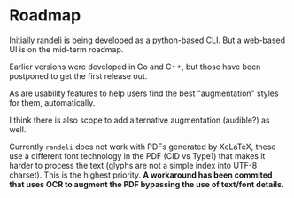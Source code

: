 
Roadmap
=======

Initially randeli is being developed as a python-based CLI. But a
web-based UI is on the mid-term roadmap.

Earlier versions were developed in Go and C++, but those have been
postponed to get the first release out.

As are usability features to help users find the best "augmentation" styles for them, automatically.

I think there is also scope to add alternative augmentation (audible?) as well.

Currently `randeli` does not work with PDFs generated by XeLaTeX,
these use a different font technology in the PDF (CID vs Type1)
that makes it harder to process the text (glyphs are not a simple
index into UTF-8 charset). This is the highest priority. **A workaround
has been commited that uses OCR to augment the PDF bypassing the use
of text/font details.**
